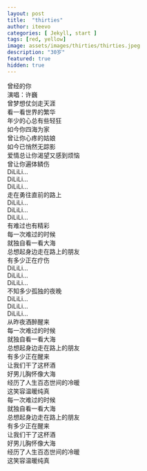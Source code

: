 ```yaml
---
layout: post
title:  "thirties"
author: iteevo
categories: [ Jekyll, start ]
tags: [red, yellow]
image: assets/images/thirties/thirties.jpeg
description: "30岁"
featured: true
hidden: true
---
```


曾经的你  
演唱：许巍  
曾梦想仗剑走天涯  
看一看世界的繁华  
年少的心总有些轻狂  
如今你四海为家  
曾让你心疼的姑娘  
如今已悄然无踪影  
爱情总让你渴望又感到烦恼  
曾让你遍体鳞伤  
DiLiLi...   
DiLiLi...   
DiLiLi...  
走在勇往直前的路上  
DiLiLi...  
DiLiLi...  
DiLiLi...  
有难过也有精彩  
每一次难过的时候  
就独自看一看大海  
总想起身边走在路上的朋友    
有多少正在疗伤  
DiLiLi...  
DiLiLi...  
DiLiLi...  
不知多少孤独的夜晚  
DiLiLi...  
DiLiLi...  
DiLiLi...  
从昨夜酒醉醒来  
每一次难过的时候  
就独自看一看大海  
总想起身边走在路上的朋友  
有多少正在醒来  
让我们干了这杯酒  
好男儿胸怀像大海  
经历了人生百态世间的冷暖  
这笑容温暖纯真  
每一次难过的时候  
就独自看一看大海  
总想起身边走在路上的朋友  
有多少正在醒来  
让我们干了这杯酒  
好男儿胸怀像大海  
经历了人生百态世间的冷暖  
这笑容温暖纯真  

